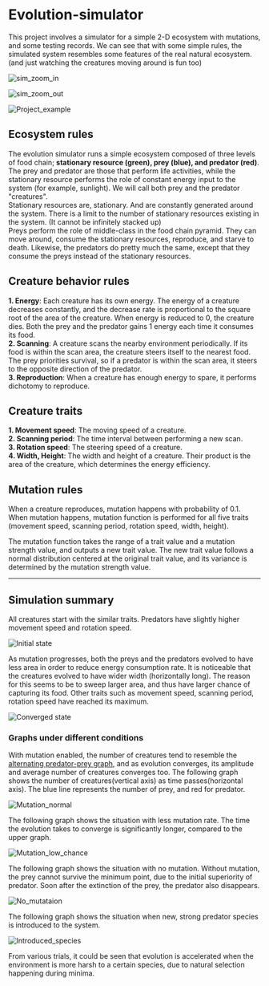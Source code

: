 # Evolution-simulator

This project involves a simulator for a  simple 2-D ecosystem with mutations, and some testing records. We can see that with some simple rules, the simulated system resembles some features of the real natural ecosystem. (and  just watching the creatures moving around is fun too)

![sim_zoom_in](images/sim_zoom_in.gif)

![sim_zoom_out](images/sim_zoom_out.gif)



![Project_example](images/project_example.PNG)

## Ecosystem rules

The evolution simulator runs a simple ecosystem composed of three levels of food chain; **stationary resource (green), prey (blue), and predator (red)**. The prey and predator are  those that perform life activities, while the stationary resource performs the role of constant energy input to the system (for example, sunlight). We will call both prey and the predator "creatures".  
Stationary resources are, stationary. And are constantly generated around the system. There is a limit to the number of stationary resources existing in the system. (It cannot be infinitely stacked up)  
Preys perform the role of middle-class in the food chain pyramid. They can move around, consume the stationary resources, reproduce, and starve to death. Likewise, the predators do pretty much the same, except that they consume the preys instead of the stationary resources.

## Creature behavior rules

**1. Energy**: Each creature has its own energy. The energy of a creature decreases constantly, and the decrease rate is proportional to the square root of the area of the creature. When energy is reduced to 0, the creature dies. Both the prey and the predator gains 1 energy each time it consumes its food.  
**2. Scanning**: A creature scans  the nearby environment periodically. If its food is within the scan area, the creature steers itself to the nearest food. The prey priorities survival, so if a predator is within the scan area, it steers to the opposite direction of the predator.  
**3. Reproduction**: When a creature has enough energy to spare, it performs dichotomy to reproduce. 

## Creature traits

**1. Movement speed**: The moving speed of a creature.  
**2. Scanning period**: The time interval between performing a new scan.  
**3. Rotation speed**: The steering speed of a creature.  
**4. Width, Height**: The width and height of a creature. Their product is the area of the creature, which determines the energy efficiency.

## Mutation rules

When a creature reproduces, mutation happens with probability of 0.1. When mutation happens, mutation function is performed for all five traits (movement speed, scanning period, rotation speed, width, height).  

The mutation function takes the range of a trait value and a mutation strength value, and outputs a new trait value. The new trait value follows a normal distribution centered at the original trait value, and its variance is determined by the mutation strength value.

* * *

## Simulation summary

All creatures start with the similar traits. Predators have slightly higher movement speed and rotation speed. 

![Initial state](images/initial_state.PNG)

As mutation progresses, both the preys and the predators evolved to have less area in order to reduce energy consumption rate. It is noticeable that the creatures evolved to have wider width (horizontally long). The reason for this seems to be to sweep larger area, and thus have larger chance of capturing its food. Other traits such as movement speed, scanning period, rotation speed have reached its maximum.

![Converged state](images/converged_state.PNG)

### Graphs under different conditions

With mutation enabled, the number of creatures tend to resemble the [alternating predator-prey graph](https://en.wikipedia.org/wiki/Lotka%E2%80%93Volterra_equations), and as evolution converges, its amplitude and average number of creatures converges too. The following graph shows the number of creatures(vertical axis) as time passes(horizontal axis). The blue line represents the number of prey, and red for predator.

![Mutation_normal](images/mutation_normal.png)

The following graph shows the situation with less mutation rate. The time the evolution takes to converge is significantly longer, compared to the upper graph.

![Mutation_low_chance](images/mutation_low_chance.png)

The following graph shows the situation with no mutation. Without mutation, the prey cannot survive the minimum point, due to the initial superiority of predator. Soon after the extinction of the prey, the predator also disappears.

![No_mutataion](images/no_mutation.png)

The following graph shows the situation when new, strong predator species is introduced to the system.

![Introduced_species](images/introduced_species.png)

From various trials, it could be seen that evolution is accelerated when the environment is more harsh to a certain species, due to natural selection happening during minima.